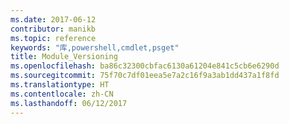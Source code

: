 ```yaml
---
ms.date: 2017-06-12
contributor: manikb
ms.topic: reference
keywords: "库,powershell,cmdlet,psget"
title: Module_Versioning
ms.openlocfilehash: ba86c32300cbfac6130a61204e841c5cb6e6290d
ms.sourcegitcommit: 75f70c7df01eea5e7a2c16f9a3ab1dd437a1f8fd
ms.translationtype: HT
ms.contentlocale: zh-CN
ms.lasthandoff: 06/12/2017
---
```

